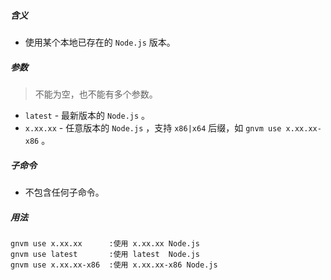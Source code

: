 ##### 含义
* 使用某个本地已存在的 `Node.js` 版本。

##### 参数
> 不能为空，也不能有多个参数。

* `latest` - 最新版本的 `Node.js` 。
* `x.xx.xx` - 任意版本的 `Node.js` ，支持 `x86|x64` 后缀，如 `gnvm use x.xx.xx-x86` 。

##### 子命令
* 不包含任何子命令。

##### 用法
```
gnvm use x.xx.xx      :使用 x.xx.xx Node.js
gnvm use latest       :使用 latest  Node.js
gnvm use x.xx.xx-x86  :使用 x.xx.xx-x86 Node.js
```
